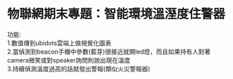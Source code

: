 # 物聯網期末專題：智能環境溫溼度住警器  
功能:  
1.數值傳到ubidots雲端上做視覺化圖表  
2.當偵測到beacon手機中參數(藍芽)很接近就開led燈，而且如果持有人對著camera微笑或對speaker詢問則說出現在溫度  
3.持續偵測溫度過高的話就發出警報(類似火災警報器)  
